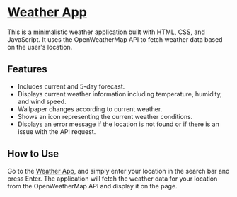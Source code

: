 # [Weather App](https://sankeer28.github.io/Weather/)


This is a minimalistic weather application built with HTML, CSS, and JavaScript. It uses the OpenWeatherMap API to fetch weather data based on the user's location.

## Features

- Includes current and 5-day forecast.
- Displays current weather information including temperature, humidity, and wind speed.
- Wallpaper changes according to current weather.
- Shows an icon representing the current weather conditions.
- Displays an error message if the location is not found or if there is an issue with the API request.


## How to Use

Go to the [Weather App](https://sankeer28.github.io/Weather/), and simply enter your location in the search bar and press Enter. The application will fetch the weather data for your location from the OpenWeatherMap API and display it on the page.


